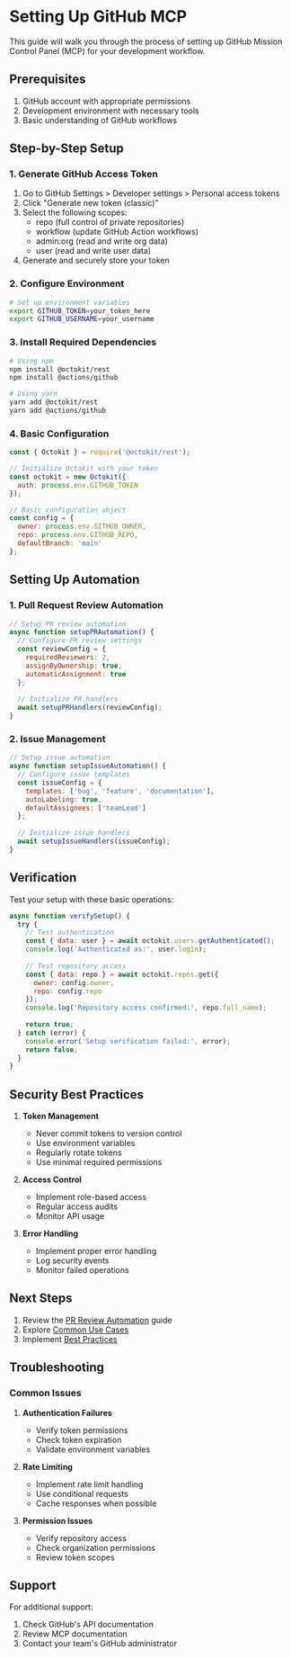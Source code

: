 # Setting Up GitHub MCP

This guide will walk you through the process of setting up GitHub Mission Control Panel (MCP) for your development workflow.

## Prerequisites

1. GitHub account with appropriate permissions
2. Development environment with necessary tools
3. Basic understanding of GitHub workflows

## Step-by-Step Setup

### 1. Generate GitHub Access Token

1. Go to GitHub Settings > Developer settings > Personal access tokens
2. Click "Generate new token (classic)"
3. Select the following scopes:
   - repo (full control of private repositories)
   - workflow (update GitHub Action workflows)
   - admin:org (read and write org data)
   - user (read and write user data)
4. Generate and securely store your token

### 2. Configure Environment

```bash
# Set up environment variables
export GITHUB_TOKEN=your_token_here
export GITHUB_USERNAME=your_username
```

### 3. Install Required Dependencies

```bash
# Using npm
npm install @octokit/rest
npm install @actions/github

# Using yarn
yarn add @octokit/rest
yarn add @actions/github
```

### 4. Basic Configuration

```javascript
const { Octokit } = require('@octokit/rest');

// Initialize Octokit with your token
const octokit = new Octokit({
  auth: process.env.GITHUB_TOKEN
});

// Basic configuration object
const config = {
  owner: process.env.GITHUB_OWNER,
  repo: process.env.GITHUB_REPO,
  defaultBranch: 'main'
};
```

## Setting Up Automation

### 1. Pull Request Review Automation

```javascript
// Setup PR review automation
async function setupPRAutomation() {
  // Configure PR review settings
  const reviewConfig = {
    requiredReviewers: 2,
    assignByOwnership: true,
    automaticAssignment: true
  };
  
  // Initialize PR handlers
  await setupPRHandlers(reviewConfig);
}
```

### 2. Issue Management

```javascript
// Setup issue automation
async function setupIssueAutomation() {
  // Configure issue templates
  const issueConfig = {
    templates: ['bug', 'feature', 'documentation'],
    autoLabeling: true,
    defaultAssignees: ['teamLead']
  };
  
  // Initialize issue handlers
  await setupIssueHandlers(issueConfig);
}
```

## Verification

Test your setup with these basic operations:

```javascript
async function verifySetup() {
  try {
    // Test authentication
    const { data: user } = await octokit.users.getAuthenticated();
    console.log('Authenticated as:', user.login);
    
    // Test repository access
    const { data: repo } = await octokit.repos.get({
      owner: config.owner,
      repo: config.repo
    });
    console.log('Repository access confirmed:', repo.full_name);
    
    return true;
  } catch (error) {
    console.error('Setup verification failed:', error);
    return false;
  }
}
```

## Security Best Practices

1. **Token Management**
   - Never commit tokens to version control
   - Use environment variables
   - Regularly rotate tokens
   - Use minimal required permissions

2. **Access Control**
   - Implement role-based access
   - Regular access audits
   - Monitor API usage

3. **Error Handling**
   - Implement proper error handling
   - Log security events
   - Monitor failed operations

## Next Steps

1. Review the [PR Review Automation](pr-review-automation.md) guide
2. Explore [Common Use Cases](use-cases.md)
3. Implement [Best Practices](best-practices.md)

## Troubleshooting

### Common Issues

1. **Authentication Failures**
   - Verify token permissions
   - Check token expiration
   - Validate environment variables

2. **Rate Limiting**
   - Implement rate limit handling
   - Use conditional requests
   - Cache responses when possible

3. **Permission Issues**
   - Verify repository access
   - Check organization permissions
   - Review token scopes

## Support

For additional support:
1. Check GitHub's API documentation
2. Review MCP documentation
3. Contact your team's GitHub administrator